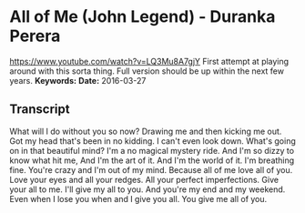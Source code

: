 # All of Me (John Legend) - Duranka Perera
https://www.youtube.com/watch?v=LQ3Mu8A7gjY
First attempt at playing around with this sorta thing. Full version should be up within the next few years.
**Keywords:** 
**Date:** 2016-03-27

## Transcript
 What will I do without you so now? Drawing me and then kicking me out. Got my head that's been in no kidding. I can't even look down. What's going on in that beautiful mind? I'm a no magical mystery ride. And I'm so dizzy to know what hit me, And I'm the art of it. And I'm the world of it. I'm breathing fine. You're crazy and I'm out of my mind. Because all of me love all of you. Love your eyes and all your redges. All your perfect imperfections. Give your all to me. I'll give my all to you. And you're my end and my weekend. Even when I lose you when and I give you all. You give me all of you.
